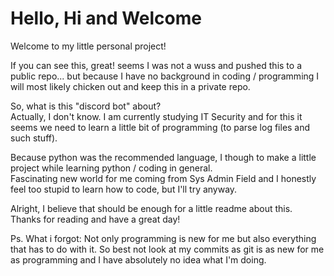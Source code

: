 # Hello, Hi and Welcome
Welcome to my little personal project!

If you can see this, great! seems I was not a wuss and pushed this to a public repo... but because I have no background in coding / programming I will most likely chicken out and keep this in a private repo.

So, what is this "discord bot" about?  
Actually, I don't know. I am currently studying IT Security and for this it seems we need to learn a little bit of programming (to parse log files and such stuff).

Because python was the recommended language, I though to make a little project while learning python / coding in general.  
Fascinating new world for me coming from Sys Admin Field and I honestly feel too stupid to learn how to code, but I'll try anyway.

Alright, I believe that should be enough for a little readme about this.  
Thanks for reading and have a great day!

Ps. What i forgot: Not only programming is new for me but also everything that has to do with it. So best not look at my commits as git is as new for me as programming and I have absolutely no idea what I'm doing.